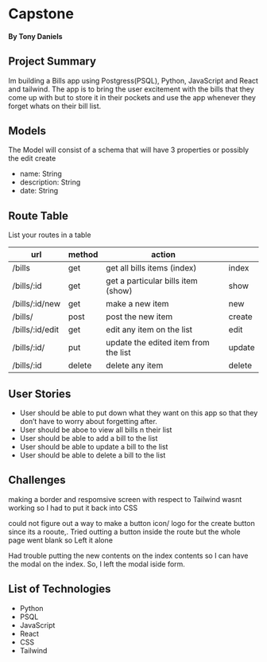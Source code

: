 # Capstone

#### By Tony Daniels

## Project Summary

Im building a Bills app using Postgress(PSQL), Python, JavaScript and React and tailwind. The app is to bring the user excitement with the bills that they come up with but to store it in their pockets and use the app whenever they forget whats on their bill list.

## Models

The Model will consist of a schema that will have 3 properties or possibly the edit create 

- name: String
- description: String
- date: String

## Route Table

List your routes in a table

| url                 | method | action                                 |        |
|---------------------|--------|----------------------------------------|--------|
| /bills           | get    | get all bills items (index)         | index  |
| /bills/:id       | get    | get a particular bills item (show)  | show   |
| /bills/:id/new   | get    | make a new item                        | new    |
| /bills/          | post   | post the new item                      | create |
| /bills/:id/edit  | get    | edit any item on the list              | edit   |
| /bills/:id/      | put    | update the edited item from the list   | update |
| /bills/:id       | delete | delete any item                        | delete |

## User Stories

- User should be able to put down what they want on this app so that they don’t have to worry about forgetting after. 
- User should be aboe to view all bills n their list
- User should be able to add a bill to the list
- User should be able to update a bill to the list
- User should be able to delete a bill to the list

## Challenges
making a border and respomsive screen with respect to Tailwind wasnt working so I had to put it back into CSS

could not figure out a way to make a button icon/ logo for the create button  since its a rooute,. Tried outting a button inside the route but the whole page went blank so Left it alone

Had trouble putting the new contents on the index contents so I can have the modal on the index. So, I left the modal iside form.


## List of Technologies

- Python
- PSQL
- JavaScript
- React
- CSS
- Tailwind



